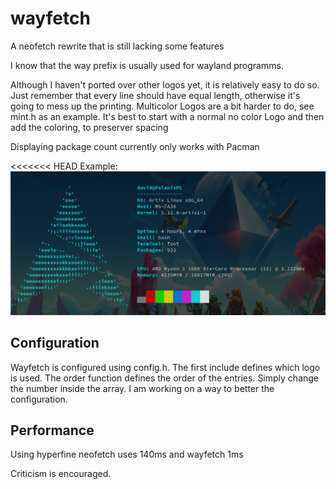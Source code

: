 wayfetch
========

A neofetch rewrite that is still lacking some features

I know that the way prefix is usually used for wayland programms.

Although I haven't ported over other logos yet, it is relatively easy to do so. 
Just remember that every line should have equal length, otherwise it's going to mess up the printing. 
Multicolor Logos are a bit harder to do, see mint.h as an example. It's best to start with a normal no color Logo and then add the coloring, to preserver spacing

Displaying package count currently only works with Pacman

<<<<<<< HEAD
Example:
![example output](logos/example.png)

Configuration
-------------

Wayfetch is configured using config.h. The first include defines which logo is used.
The order function defines the order of the entries. Simply change the number inside the array.
I am working on a way to better the configuration.

Performance
-----------

Using hyperfine neofetch uses 140ms and wayfetch 1ms


Criticism is encouraged. 
